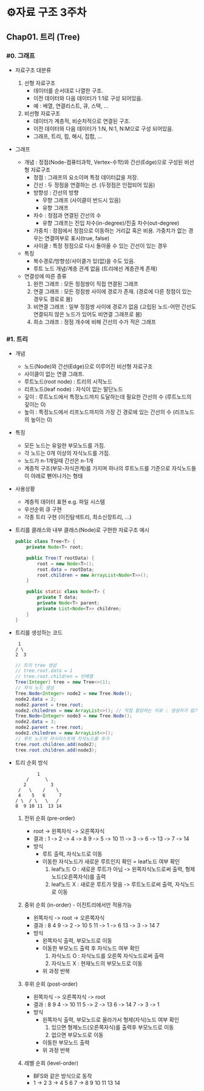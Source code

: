 # ⚙️자료 구조 3주차

## Chap01. 트리 (Tree)

### #0. 그래프

- 자료구조 대분류

  1. 선형 자료구조
     - 데이터를 순서대로 나열한 구조.
     - 이전 데이터와 다음 데이터가 1:1로 구성 되어있음.
     - 예 : 배열, 연결리스트, 큐, 스택, ...
  2. 비선형 자료구조
     - 데이터가 계층적, 비순차적으로 연결된 구조.
     - 이전 데이터와 다음 데이터가 1:N, N:1, N:M으로 구성 되어있음.
     - 그래프, 트리, 힙, 해시, 집합, ...

- 그래프
  - 개념 : 정점(Node-컴퓨터과학, Vertex-수학)와 간선(Edge)으로 구성된 비선형 자료구조
    - 정점 : 그래프의 요소이며 특정 데이터값을 저장.
    - 간선 : 두 정점을 연결하는 선. (두정점은 인접되어 있음)
    - 방향성 : 간선의 방향
      - 무향 그래프 (사이클이 반드시 있음)
      - 유향 그래프
    - 차수 : 정점과 연결된 간선의 수
      - 유향 그래프는 진입 차수(in-degree)/진출 차수(out-degree)
    - 가중치 : 정점에서 정점으로 이동하는 거리값 혹은 비용. 가중치가 없는 경우는 연결여부로 표시(true, false)
    - 사이클 : 특정 정점으로 다시 돌아올 수 있는 간선이 있는 경우
  - 특징
    - 복수경로/방향성/사이클가 있(없)을 수도 있음.
    - 루트 노드 개념/계층 관계 없음 (트리에선 계층관계 존재)
  - 연결성에 따른 종류
    1. 완전 그래프 : 모든 정점쌍이 직접 연결된 그래프
    2. 연결 그래프 : 모든 정점쌍 사이에 경로가 존재. (경로에 다른 정점이 있는 경우도 경로로 봄)
    3. 비연결 그래프 : 일부 정점쌍 사이에 경로가 없음 (고립된 노드-어떤 간선도 연결되지 않은 노드가 있어도 비연결 그래프로 봄)
    4. 희소 그래프 : 정점 개수에 비해 간선의 수가 적은 그래프

### #1. 트리

- 개념

  - 노드(Node)와 간선(Edge)으로 이루어진 비선형 자료구조
  - 사이클이 없는 연결 그래프.
  - 루트노드(root node) : 트리의 시작노드
  - 리프노드(leaf node) : 자식이 없는 말단노드
  - 깊이 : 루트노드에서 특정노드까지 도달하는데 필요한 간선의 수 (루트노드의 깊이는 0)
  - 높이 : 특정노드에서 리프노드까지의 가장 긴 경로에 있는 간선의 수 (리프노드의 높이는 0)

- 특징

  - 모든 노드는 유일한 부모노드를 가짐.
  - 각 노드는 0개 이상의 자식노드를 가짐.
  - 노드가 n-1개일때 간선은 n-1개
  - 계층적 구조(부모-자식관계)를 가지며 하나의 루트노드를 기준으로 자식노드들이 아래로 뻗어나가는 형태

- 사용상황

  - 계층적 데이터 표현 e.g. 파일 시스템
  - 우선순위 큐 구현
  - 각종 트리 구현 (이진탐색트리, 최소신장트리, ...)

- 트리를 클래스와 내부 클래스(Node)로 구현한 자료구조 예시

  ```java
  public class Tree<T> {
      private Node<T> root;

      public Tree(T rootData) {
          root = new Node<T>();
          root.data = rootData;
          root.children = new ArrayList<Node<T>>();
      }

      public static class Node<T> {
          private T data;
          private Node<T> parent;
          private List<Node<T>> children;
      }
  }
  ```

- 트리를 생성하는 코드

  ```
   1
  / \
  2  3
  ```

  ```java
  // 트리 tree 생성
  // tree.root.data = 1
  // tree.root.children = 빈배열
  Tree(Integer) tree = new Tree<>(1);
  // 자식 노드 생성
  Tree.Node<Integer> node2 = new Tree.Node();
  node2.data = 2;
  node2.parent = tree.root;
  node2.chiledren = new ArrayList<>(); // 직접 할당하는 이유 : 생성자가 없기 때문 (기본생성자는 인자가 없음)
  Tree.Node<Integer> node3 = new Tree.Node();
  node2.data = 3;
  node2.parent = tree.root;
  node2.chiledren = new ArrayList<>();
  // 루트 노드의 자식리스트에 자식노드를 추가
  tree.root.children.add(node2);
  tree.root.children.add(node3);
  ```

- 트리 순회 방식

  ```
          1
      /      \
     2         3
   /   \    /    \
   4    5   6     7
  / \  / \   \   /
  8  9 10 11  13 14
  ```

  1. 전위 순회 (pre-order)

     - root -> 왼쪽자식 -> 오른쪽자식
     - 결과 : 1 -> 2 -> 4 -> 8 9 -> 5 -> 10 11 -> 3 -> 6 -> 13 -> 7 -> 14
     - 방식
       - 루트 출력, 자식노드로 이동
       - 이동한 자식노드가 새로운 루트인지 확인 = leaf노드 여부 확인
         1. leaf노드 O : 새로운 루트가 아님 -> 왼쪽자식노드로써 출력, 형제노드(오른쪽자식)를 출력
         2. leaf노드 X : 새로운 루트가 맞음 -> 루트노드로써 출력, 자식노드로 이동

  2. 중위 순회 (in-order) - 이진트리에서만 적용가능

     - 왼쪽자식 -> root -> 오른쪽자식
     - 결과 : 8 4 9 -> 2 -> 10 5 11 -> 1 -> 6 13 -> 3 -> 14 7
     - 방식
       - 왼쪽자식 출력, 부모노드로 이동
       - 이동한 부모노드 출력 후 자식노드 여부 확인
         1. 자식노드 O : 자식노드를 오른쪽 자식노드로써 출력
         2. 자식노드 X : 현재노드의 부모노드로 이동
       - 위 과정 반복

  3. 후위 순회 (post-order)

     - 왼쪽자식 -> 오른쪽자식 -> root
     - 결과 : 8 9 4 -> 10 11 5 -> 2 -> 13 6 -> 14 7 -> 3 -> 1
     - 방식
       - 왼쪽자식 출력, 부모노드로 올라가서 형제(자식)노드 여부 확인
         1. 있으면 형제노드(오른쪽자식)를 출력후 부모노드로 이동
         2. 없으면 부모노드로 이동
       - 이동한 부모노드 출력
       - 위 과정 반복

  4. 레벨 순회 (level-order)

     - BFS와 같은 방식으로 동작
     - 1 -> 2 3 -> 4 5 6 7 -> 8 9 10 11 13 14
